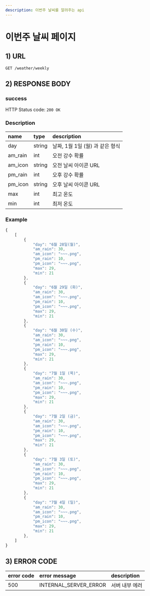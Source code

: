 ```yaml
---
description: 이번주 날씨를 알려주는 api
---
```


# 이번주 날씨 페이지

## 1\) URL

```text
GET /weather/weekly
```

## 2\) RESPONSE BODY

### success

HTTP Status code: `200 OK`

### Description

| name | type | description |
| :--- | :--- | :--- |
| day | string | 날짜, 1월 1일 \(월\) 과 같은 형식 |
| am\_rain | int | 오전 강수 확률 |
| am\_icon | string | 오전 날씨 아이콘 URL |
| pm\_rain | int | 오후 강수 확률 |
| pm\_icon | string | 오후 날씨 아이콘 URL |
| max | int | 최고 온도 |
| min | int | 최저 온도 |

### Example

```javascript
{
    [
        {
            "day": "6월 28일(월)",
            "am_rain": 30,
            "am_icon": "~~~.png",
            "pm_rain": 10,
            "pm_icon": "~~~.png",
            "max": 29,
            "min": 21
        },
        {
            "day": "6월 29일 (화)",
            "am_rain": 30,
            "am_icon": "~~~.png",
            "pm_rain": 10,
            "pm_icon": "~~~.png",
            "max": 29,
            "min": 21
        },
        {
            "day": "6월 30일 (수)",
            "am_rain": 30,
            "am_icon": "~~~.png",
            "pm_rain": 10,
            "pm_icon": "~~~.png",
            "max": 29,
            "min": 21
        },
        {
            "day": "7월 1일 (목)",
            "am_rain": 30,
            "am_icon": "~~~.png",
            "pm_rain": 10,
            "pm_icon": "~~~.png",
            "max": 29,
            "min": 21
        },
        {
            "day": "7월 2일 (금)",
            "am_rain": 30,
            "am_icon": "~~~.png",
            "pm_rain": 10,
            "pm_icon": "~~~.png",
            "max": 29,
            "min": 21
        },
        {
            "day": "7월 3일 (토)",
            "am_rain": 30,
            "am_icon": "~~~.png",
            "pm_rain": 10,
            "pm_icon": "~~~.png",
            "max": 29,
            "min": 21
        },
        {
            "day": "7월 4일 (일)",
            "am_rain": 30,
            "am_icon": "~~~.png",
            "pm_rain": 10,
            "pm_icon": "~~~.png",
            "max": 29,
            "min": 21
        },
    ]
}
```

## 3\) ERROR CODE

| error code | error message | description |
| :--- | :--- | :--- |
| 500 | INTERNAL\_SERVER\_ERROR | 서버 내부 에러 |

